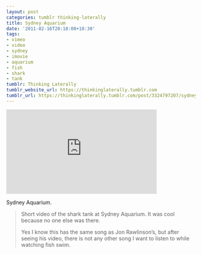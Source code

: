```yaml
---
layout: post
categories: tumblr thinking-laterally
title: Sydney Aquarium
date: '2011-02-16T20:18:00+10:30'
tags:
- vimeo
- video
- sydney
- imovie
- aquarium
- fish
- shark
- tank
tumblr: Thinking Laterally
tumblr_website_url: https://thinkinglaterally.tumblr.com
tumblr_url: https://thinkinglaterally.tumblr.com/post/3324797207/sydney-aquarium-short-video-of-the-shark-tank
---
```

<iframe src="https://player.vimeo.com/video/19475122?title=0&amp;byline=0&amp;portrait=0&amp;app_id=122963" width="400" height="225" frameborder="0" allow="autoplay; fullscreen" allowfullscreen title="Sydney Aquarium"></iframe>  

Sydney Aquarium.

> Short video of the shark tank at Sydney Aquarium. It was cool because no one else was there.  
>   
> Yes I know this has the same song as Jon Rawlinson’s, but after seeing his video, there is not any other song I want to listen to while watching fish swim.

